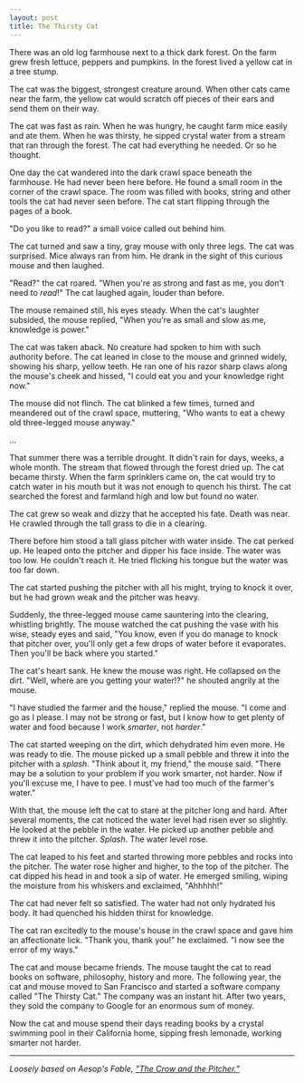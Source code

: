 ```yaml
---
layout: post
title: The Thirsty Cat
---
```

There was an old log farmhouse next to a thick dark forest.  On the farm grew fresh lettuce, peppers and pumpkins.  In the forest lived a yellow cat in a tree stump.

The cat was the biggest, strongest creature around.  When other cats came near the farm, the yellow cat would scratch off pieces of their ears and send them on their way.

The cat was fast as rain. When he was hungry, he caught farm mice easily and ate them. When he was thirsty, he sipped crystal water from a stream that ran through the forest. The cat had everything he needed.  Or so he thought.

One day the cat wandered into the dark crawl space beneath the farmhouse.  He had never been here before.  He found a small room in the corner of the crawl space.  The room was filled with books, string and other tools the cat had never seen before. The cat start flipping through the pages of a book.

"Do you like to read?" a small voice called out behind him.

The cat turned and saw a tiny, gray mouse with only three legs.  The cat was surprised.  Mice always ran from him.  He drank in the sight of this curious mouse and then laughed. 

"Read?" the cat roared.  "When you're as strong and fast as me, you don't need to *read*!" The cat laughed again, louder than before.

The mouse remained still, his eyes steady.  When the cat's laughter subsided, the mouse replied, "When you're as small and slow as me, knowledge is power."

The cat was taken aback.  No creature had spoken to him with such authority before.  The cat leaned in close to the mouse and grinned widely, showing his sharp, yellow teeth.  He ran one of his razor sharp claws along the mouse's cheek and hissed, "I could eat you and your knowledge right now."

The mouse did not flinch. The cat blinked a few times, turned and meandered out of the crawl space, muttering, "Who wants to eat a chewy old three-legged mouse anyway."

...

That summer there was a terrible drought.  It didn't rain for days, weeks, a whole month.  The stream that flowed through the forest dried up.  The cat became thirsty.  When the farm sprinklers came on, the cat would try to catch water in his mouth but it was not enough to quench his thirst.  The cat searched the forest and farmland high and low but found no water.

The cat grew so weak and dizzy that he accepted his fate.  Death was near. He crawled through the tall grass to die in a clearing.

There before him stood a tall glass pitcher with water inside.  The cat perked up.  He leaped onto the pitcher and dipper his face inside.  The water was too low.  He couldn't reach it.  He tried flicking his tongue but the water was too far down.

The cat started pushing the pitcher with all his might, trying to knock it over, but he had grown weak and the pitcher was heavy.

Suddenly, the three-legged mouse came sauntering into the clearing, whistling brightly.  The mouse watched the cat pushing the vase with his wise, steady eyes and said, "You know, even if you do manage to knock that pitcher over, you'll only get a few drops of water before it evaporates.  Then you'll be back where you started."

The cat's heart sank.  He knew the mouse was right.  He collapsed on the dirt.  "Well, where are you getting your water!?" he shouted angrily at the mouse.

"I have studied the farmer and the house," replied the mouse.  "I come and go as I please.  I may not be strong or fast, but I know how to get plenty of water and food because I work *smarter*, not *harder*."

The cat started weeping on the dirt, which dehydrated him even more.  He was ready to die.  The mouse picked up a small pebble and threw it into the pitcher with a *splash*. "Think about it, my friend," the mouse said. "There may be a solution to your problem if you work smarter, not harder. Now if you'll excuse me, I have to pee.  I must've had too much of the farmer's water."

With that, the mouse left the cat to stare at the pitcher long and hard.  After several moments, the cat noticed the water level had risen ever so slightly.  He looked at the pebble in the water.  He picked up another pebble and threw it into the pitcher.  *Splash*.  The water level rose.

The cat leaped to his feet and started throwing more pebbles and rocks into the pitcher.  The water rose higher and higher, to the top of the pitcher.  The cat dipped his head in and took a sip of water. He emerged smiling, wiping the moisture from his whiskers and exclaimed, "Ahhhhh!"

The cat had never felt so satisfied. The water had not only hydrated his body. It had quenched his hidden thirst for knowledge.

The cat ran excitedly to the mouse's house in the crawl space and gave him an affectionate lick.  "Thank you, thank you!" he exclaimed. "I now see the error of my ways."

The cat and mouse became friends.  The mouse taught the cat to read books on software, philosophy, history and more.  The following year, the cat and mouse moved to San Francisco and started a software company called "The Thirsty Cat."  The company was an instant hit.  After two years, they sold the company to Google for an enormous sum of money.

Now the cat and mouse spend their days reading books by a crystal swimming pool in their California home, sipping fresh lemonade, working smarter not harder.

---

*Loosely based on Aesop's Fable, ["The Crow and the Pitcher."](https://en.wikipedia.org/wiki/The_Crow_and_the_Pitcher)*
